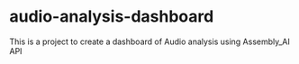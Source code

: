 # audio-analysis-dashboard
This is a project to create a dashboard of Audio analysis using Assembly_AI  API
